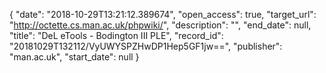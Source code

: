{
  "date": "2018-10-29T13:21:12.389674", 
  "open_access": true, 
  "target_url": "http://octette.cs.man.ac.uk/phpwiki/", 
  "description": "", 
  "end_date": null, 
  "title": "DeL eTools - Bodington III PLE", 
  "record_id": "20181029T132112/VyUWYSPZHwDP1Hep5GF1jw==", 
  "publisher": "man.ac.uk", 
  "start_date": null
}

